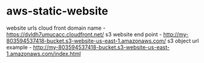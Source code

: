 # aws-static-website
website urls
cloud front domain name - https://dvldh7umucacc.cloudfront.net/
s3 website end point - http://my-803594537418-bucket.s3-website-us-east-1.amazonaws.com/
s3 object url example - http://my-803594537418-bucket.s3-website-us-east-1.amazonaws.com/index.html
